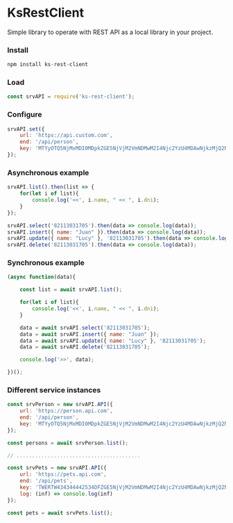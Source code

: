 # KsRestClient
Simple library to operate with REST API as a local library in your project. 

### Install
```js
npm install ks-rest-client
```

### Load
```js
const srvAPI = require('ks-rest-client');
```

### Configure
```js
srvAPI.set({
    url: 'https://api.custom.com',
    end: '/api/person',
    key: 'MTYyOTQ5NjMxMDI0MDpkZGE5NjVjM2VmNDMwM2I4Njc2YzU4MDAwNjkzMjQ2NQ==',
});
```

### Asynchronous example  
```js
srvAPI.list().then(list => {
    for(let i of list){
        console.log('<<', i.name, " << ", i.dni);
    }
});

srvAPI.select('82113031705').then(data => console.log(data));
srvAPI.insert({ name: "Juan" }).then(data => console.log(data));
srvAPI.update({ name: "Lucy" }, '82113031705').then(data => console.log(data));
srvAPI.delete('82113031705').then(data => console.log(data));
```

### Synchronous example 
```js
(async function(data){

    const list = await srvAPI.list();

    for(let i of list){
        console.log('<<', i.name, " << ", i.dni);
    }

    data = await srvAPI.select('82113031705'); 
    data = await srvAPI.insert({ name: "Juan" });
    data = await srvAPI.update({ name: "Lucy" }, '82113031705');    
    data = await srvAPI.delete('82113031705');

    console.log('>>', data);

})();
```

### Different service instances 
```js
const srvPerson = new srvAPI.API({
    url: 'https://person.api.com',
    end: '/api/person',
    key: 'MTYyOTQ5NjMxMDI0MDpkZGE5NjVjM2VmNDMwM2I4Njc2YzU4MDAwNjkzMjQ2NQ==',
});

const persons = await srvPerson.list();

// ........................................

const srvPets = new srvAPI.API({
    url: 'https://pets.api.com',
    end: '/api/pets',
    key: 'TWERTW434344442534DFZGE5NjVjM2VmNDMwM2I4Njc2YzU4MDAwNjkzMjQ2NQ==',
    log: (inf) => console.log(inf)
});

const pets = await srvPets.list();
```